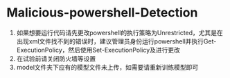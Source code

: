 # Malicious-powershell-Detection
1. 如果想要运行代码请先更改powershell的执行策略为Unrestricted，尤其是在出现xml文件找不到的错误时，建议管理员身份运行powershell并执行Get-ExecutionPolicy，然后使用Set-ExecutionPolicy及进行更改
2. 在试验前请关闭防火墙等设置
3. model文件夹下应有的模型文件未上传，如需要请重新训练模型即可
